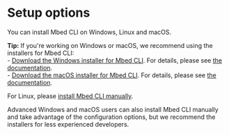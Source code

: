 # Setup options

You can install Mbed CLI on Windows, Linux and macOS.

<span class="tips">**Tip:** If you're working on Windows or macOS, we recommend using the installers for Mbed CLI:<br>- [Download the Windows installer for Mbed CLI](https://github.com/ARMmbed/mbed-cli-windows-installer/releases/latest). For details, please see [the documentation](../tools/windows.html).<br>- [Download the macOS installer for Mbed CLI](https://github.com/ARMmbed/mbed-cli-osx-installer/releases/latest). For details, please see [the documentation](../tools/macos.html).</span>

For Linux, please [install Mbed CLI manually](../tools/linux.html).

Advanced Windows and macOS users can also install Mbed CLI manually and take advantage of the configuration options, but we recommend the installers for less experienced developers.
